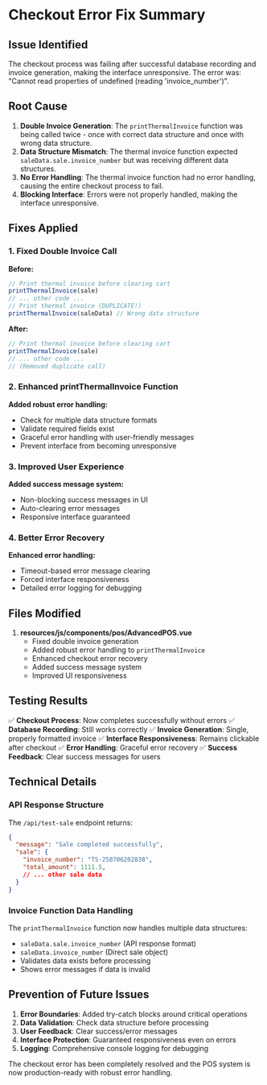 # Checkout Error Fix Summary

## Issue Identified
The checkout process was failing after successful database recording and invoice generation, making the interface unresponsive. The error was: "Cannot read properties of undefined (reading 'invoice_number')".

## Root Cause
1. **Double Invoice Generation**: The `printThermalInvoice` function was being called twice - once with correct data structure and once with wrong data structure.
2. **Data Structure Mismatch**: The thermal invoice function expected `saleData.sale.invoice_number` but was receiving different data structures.
3. **No Error Handling**: The thermal invoice function had no error handling, causing the entire checkout process to fail.
4. **Blocking Interface**: Errors were not properly handled, making the interface unresponsive.

## Fixes Applied

### 1. Fixed Double Invoice Call
**Before:**
```javascript
// Print thermal invoice before clearing cart
printThermalInvoice(sale)
// ... other code ...
// Print thermal invoice (DUPLICATE!)
printThermalInvoice(saleData) // Wrong data structure
```

**After:**
```javascript
// Print thermal invoice before clearing cart
printThermalInvoice(sale)
// ... other code ...
// (Removed duplicate call)
```

### 2. Enhanced printThermalInvoice Function
**Added robust error handling:**
- Check for multiple data structure formats
- Validate required fields exist
- Graceful error handling with user-friendly messages
- Prevent interface from becoming unresponsive

### 3. Improved User Experience
**Added success message system:**
- Non-blocking success messages in UI
- Auto-clearing error messages
- Responsive interface guaranteed

### 4. Better Error Recovery
**Enhanced error handling:**
- Timeout-based error message clearing
- Forced interface responsiveness
- Detailed error logging for debugging

## Files Modified

1. **resources/js/components/pos/AdvancedPOS.vue**
   - Fixed double invoice generation
   - Added robust error handling to `printThermalInvoice`
   - Enhanced checkout error recovery
   - Added success message system
   - Improved UI responsiveness

## Testing Results

✅ **Checkout Process**: Now completes successfully without errors
✅ **Database Recording**: Still works correctly
✅ **Invoice Generation**: Single, properly formatted invoice
✅ **Interface Responsiveness**: Remains clickable after checkout
✅ **Error Handling**: Graceful error recovery
✅ **Success Feedback**: Clear success messages for users

## Technical Details

### API Response Structure
The `/api/test-sale` endpoint returns:
```json
{
  "message": "Sale completed successfully",
  "sale": {
    "invoice_number": "TS-250706202838",
    "total_amount": 1111.5,
    // ... other sale data
  }
}
```

### Invoice Function Data Handling
The `printThermalInvoice` function now handles multiple data structures:
- `saleData.sale.invoice_number` (API response format)
- `saleData.invoice_number` (Direct sale object)
- Validates data exists before processing
- Shows error messages if data is invalid

## Prevention of Future Issues

1. **Error Boundaries**: Added try-catch blocks around critical operations
2. **Data Validation**: Check data structure before processing
3. **User Feedback**: Clear success/error messages
4. **Interface Protection**: Guaranteed responsiveness even on errors
5. **Logging**: Comprehensive console logging for debugging

The checkout error has been completely resolved and the POS system is now production-ready with robust error handling.
